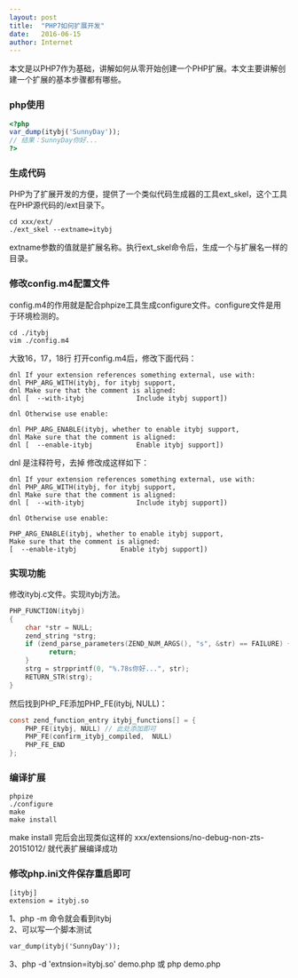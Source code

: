 ```yaml
---
layout: post
title:  "PHP7如何扩展开发"
date:   2016-06-15
author: Internet
---
```


本文是以PHP7作为基础，讲解如何从零开始创建一个PHP扩展。本文主要讲解创建一个扩展的基本步骤都有哪些。

### php使用
````php
<?php
var_dump(itybj('SunnyDay'));
// 结果：SunnyDay你好...
?>
````

### 生成代码
PHP为了扩展开发的方便，提供了一个类似代码生成器的工具ext_skel，这个工具在PHP源代码的/ext目录下。

````
cd xxx/ext/
./ext_skel --extname=itybj
````
extname参数的值就是扩展名称。执行ext_skel命令后，生成一个与扩展名一样的目录。

### 修改config.m4配置文件
config.m4的作用就是配合phpize工具生成configure文件。configure文件是用于环境检测的。

````
cd ./itybj
vim ./config.m4
````
大致16，17，18行
打开config.m4后，修改下面代码：

````
dnl If your extension references something external, use with: 
dnl PHP_ARG_WITH(itybj, for itybj support,
dnl Make sure that the comment is aligned:
dnl [  --with-itybj             Include itybj support])

dnl Otherwise use enable:

dnl PHP_ARG_ENABLE(itybj, whether to enable itybj support,
dnl Make sure that the comment is aligned:
dnl [  --enable-itybj           Enable itybj support])
````
dnl 是注释符号，去掉
修改成这样如下：

````
dnl If your extension references something external, use with: 
dnl PHP_ARG_WITH(itybj, for itybj support,
dnl Make sure that the comment is aligned:
dnl [  --with-itybj             Include itybj support])

dnl Otherwise use enable:

PHP_ARG_ENABLE(itybj, whether to enable itybj support,
Make sure that the comment is aligned:
[  --enable-itybj           Enable itybj support])
````

### 实现功能
修改itybj.c文件。实现itybj方法。

````c
PHP_FUNCTION(itybj)
{
    char *str = NULL;
    zend_string *strg;
    if (zend_parse_parameters(ZEND_NUM_ARGS(), "s", &str) == FAILURE) {
          return;
    }
    strg = strpprintf(0, "%.78s你好...", str);
    RETURN_STR(strg);
}
````
然后找到PHP_FE添加PHP_FE(itybj, NULL)：

````c
const zend_function_entry itybj_functions[] = {
    PHP_FE(itybj, NULL) // 此处添加即可
    PHP_FE(confirm_itybj_compiled,  NULL)        
    PHP_FE_END  
};
````

### 编译扩展
````
phpize
./configure
make
make install
````
make install 完后会出现类似这样的 xxx/extensions/no-debug-non-zts-20151012/ 就代表扩展编译成功

### 修改php.ini文件保存重启即可
````
[itybj]
extension = itybj.so
````

1、php -m 命令就会看到itybj   
2、可以写一个脚本测试  

	var_dump(itybj('SunnyDay'));

3、php -d 'extnsion=itybj.so' demo.php 或 php demo.php